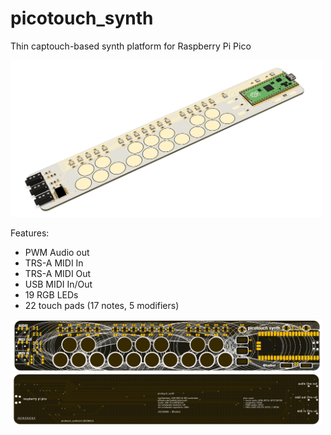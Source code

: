 # picotouch_synth

Thin captouch-based synth platform for Raspberry Pi Pico

<img width=500 src="./docs/picotouch_synth_render1.jpg"/>

Features:
* PWM Audio out
* TRS-A MIDI In
* TRS-A MIDI Out
* USB MIDI In/Out
* 19 RGB LEDs
* 22 touch pads (17 notes, 5 modifiers)


<img width=500 src="./docs/picotouch_synth_toprender_blk.png"/>
<img width=500 src="./docs/picotouch_synth_botrender_blk.png"/>
